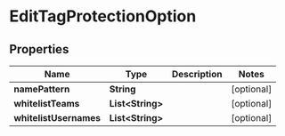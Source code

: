 # EditTagProtectionOption

## Properties
Name | Type | Description | Notes
------------ | ------------- | ------------- | -------------
**namePattern** | **String** |  |  [optional]
**whitelistTeams** | **List&lt;String&gt;** |  |  [optional]
**whitelistUsernames** | **List&lt;String&gt;** |  |  [optional]

